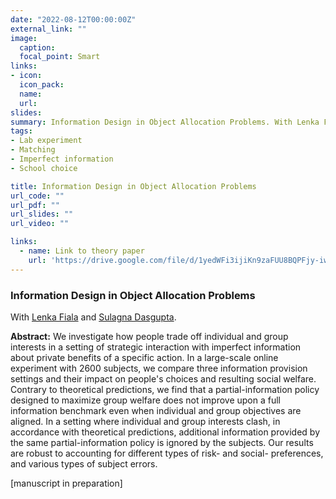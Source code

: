 ```yaml
---
date: "2022-08-12T00:00:00Z"
external_link: ""
image:
  caption: 
  focal_point: Smart
links:
- icon: 
  icon_pack: 
  name: 
  url: 
slides: 
summary: Information Design in Object Allocation Problems. With Lenka Fiala and Sulagna Dasgupta. [manuscript in preparation]
tags:
- Lab experiment
- Matching
- Imperfect information
- School choice

title: Information Design in Object Allocation Problems
url_code: ""
url_pdf: ""
url_slides: ""
url_video: ""

links:
  - name: Link to theory paper
    url: 'https://drive.google.com/file/d/1yedWFi3ijiKn9zaFUU8BQPFjy-iwAc2l/view'
---
```


<h3> Information Design in Object Allocation Problems </h3> 

With [Lenka Fiala](https://www.lenkafiala.com) and [Sulagna Dasgupta](https://sites.google.com/view/sulagna/home?authuser=0).

<b>Abstract:</b>
   We investigate how people trade off individual and group interests in a setting of strategic interaction with imperfect information about private benefits of a specific action. In a large-scale online experiment with 2600 subjects, we compare three information provision settings and their impact on people's choices and resulting social welfare. Contrary to theoretical predictions, we find that a partial-information policy designed to maximize group welfare does not improve upon a full information benchmark even when individual and group objectives are aligned. In a setting where individual and group interests clash, in accordance with theoretical predictions, additional information provided by the same partial-information policy is ignored by the subjects. Our results are robust to accounting for different types of risk- and social- preferences, and various types of subject errors.

[manuscript in preparation] 

